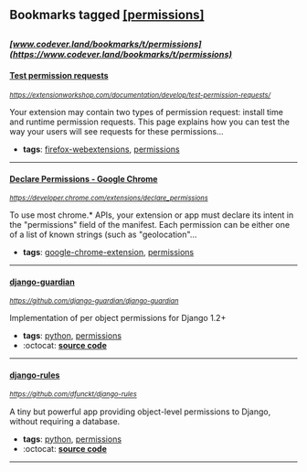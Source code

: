 ## Bookmarks tagged [[permissions]](https://www.codever.land/search?q=[permissions])

_<sup><sup>[www.codever.land/bookmarks/t/permissions](https://www.codever.land/bookmarks/t/permissions)</sup></sup>_
---
#### [Test permission requests](https://extensionworkshop.com/documentation/develop/test-permission-requests/)
_<sup>https://extensionworkshop.com/documentation/develop/test-permission-requests/</sup>_

Your extension may contain two types of permission request: install time and runtime permission requests. This page explains how you can test the way your users will see requests for these permissions...
* **tags**: [firefox-webextensions](../tagged/firefox-webextensions.md), [permissions](../tagged/permissions.md)
---
#### [Declare Permissions - Google Chrome](https://developer.chrome.com/extensions/declare_permissions)
_<sup>https://developer.chrome.com/extensions/declare_permissions</sup>_

To use most chrome.* APIs, your extension or app must declare its intent in the "permissions" field of the manifest. Each permission can be either one of a list of known strings (such as "geolocation"...
* **tags**: [google-chrome-extension](../tagged/google-chrome-extension.md), [permissions](../tagged/permissions.md)
---
#### [django-guardian](https://github.com/django-guardian/django-guardian)
_<sup>https://github.com/django-guardian/django-guardian</sup>_

Implementation of per object permissions for Django 1.2+
* **tags**: [python](../tagged/python.md), [permissions](../tagged/permissions.md)
* :octocat: **[source code](https://github.com/django-guardian/django-guardian)**
---
#### [django-rules](https://github.com/dfunckt/django-rules)
_<sup>https://github.com/dfunckt/django-rules</sup>_

A tiny but powerful app providing object-level permissions to Django, without requiring a database.
* **tags**: [python](../tagged/python.md), [permissions](../tagged/permissions.md)
* :octocat: **[source code](https://github.com/dfunckt/django-rules)**
---
